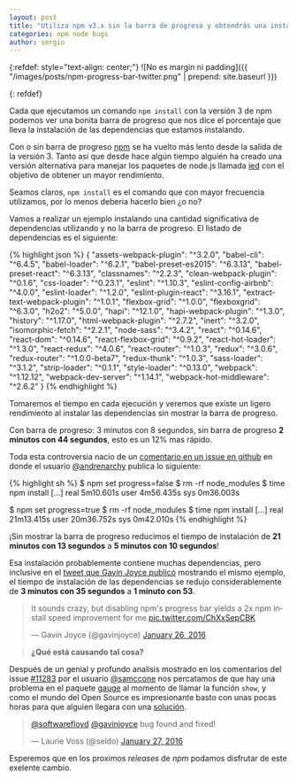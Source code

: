 ```yaml
---
layout: post
title: "Utiliza npm v3.x sin la barra de progreso y obtendrás una instalación más rápida"
categories: npm node bugs
author: sergio
---
```


{:refdef: style="text-align: center;"}
![No es margin ni padding]({{ "/images/posts/npm-progress-bar-twitter.png" | prepend: site.baseurl }})

{: refdef}

Cada que ejecutamos un comando `npm install` con la versión 3 de npm  podemos
ver una bonita barra de progreso que nos dice el porcentaje que lleva la
instalación de las dependencias que estamos instalando.

Con o sin barra de progreso [npm] se ha vuelto más lento desde la salida de la
versión 3. Tanto así que desde hace algún tiempo alguién ha creado una versión
alternativa para manejar los paquetes de node.js llamada [ied] con el objetivo
de obtener un mayor rendimiento.

Seamos claros, `npm install` es el comando que con mayor frecuencia utilizamos,
por lo menos deberia hacerlo bien ¿o no?

Vamos a realizar un ejemplo instalando una cantidad significativa de dependencias
utilizando y no la barra de progreso. El listado de dependencias es el siguiente:

{% highlight json %}
{
  "assets-webpack-plugin": "^3.2.0",
  "babel-cli": "^6.4.5",
  "babel-loader": "^6.2.1",
  "babel-preset-es2015": "^6.3.13",
  "babel-preset-react": "^6.3.13",
  "classnames": "^2.2.3",
  "clean-webpack-plugin": "^0.1.6",
  "css-loader": "^0.23.1",
  "eslint": "^1.10.3",
  "eslint-config-airbnb": "^4.0.0",
  "eslint-loader": "^1.2.0",
  "eslint-plugin-react": "^3.16.1",
  "extract-text-webpack-plugin": "^1.0.1",
  "flexbox-grid": "^1.0.0",
  "flexboxgrid": "^6.3.0",
  "h2o2": "^5.0.0",
  "hapi": "^12.1.0",
  "hapi-webpack-plugin": "^1.3.0",
  "history": "^1.17.0",
  "html-webpack-plugin": "^2.7.2",
  "inert": "^3.2.0",
  "isomorphic-fetch": "^2.2.1",
  "node-sass": "^3.4.2",
  "react": "^0.14.6",
  "react-dom": "^0.14.6",
  "react-flexbox-grid": "^0.9.2",
  "react-hot-loader": "^1.3.0",
  "react-redux": "^4.0.6",
  "react-router": "^1.0.3",
  "redux": "^3.0.6",
  "redux-router": "^1.0.0-beta7",
  "redux-thunk": "^1.0.3",
  "sass-loader": "^3.1.2",
  "strip-loader": "^0.1.1",
  "style-loader": "^0.13.0",
  "webpack": "^1.12.12",
  "webpack-dev-server": "^1.14.1",
  "webpack-hot-middleware": "^2.6.2"
}
{% endhighlight %}

Tomaremos el tiempo en cada ejecución y veremos que existe un ligero rendimiento
al instalar las dependencias sin mostrar la barra de progreso.

<script type="text/javascript" src="https://asciinema.org/a/34946.js" id="asciicast-34946" async></script>


Con barra de progreso: 3 minutos con 8 segundos, sin barra de progreso **2
minutos con 44 segundos**, esto es un 12% mas rápido.

Toda esta controversia nacio de un
[comentario en un issue en github](https://github.com/npm/npm/issues/8826#issuecomment-155762361)
en donde el usuario [@andrenarchy] publica lo siguiente:

{% highlight sh %}
$ npm set progress=false
$ rm -rf node_modules
$ time npm install
[...]
real    5m10.601s
user    4m56.435s
sys 0m36.003s

$ npm set progress=true
$ rm -rf node_modules
$ time npm install
[...]
real    21m13.415s
user    20m36.752s
sys 0m42.010s
{% endhighlight %}

¡Sin mostrar la barra de progreso reducimos el tiempo de instalación de **21
minutos con 13 segundos** a **5 minutos con 10 segundos**!

Esa instalación probablemente contiene muchas dependencias, pero inclusive en el
[tweet que Gavin Joyce publicó](https://twitter.com/gavinjoyce/status/691773956144119808)
mostrando el mismo ejemplo, el tiempo de instalación de las dependencias se redujo
considerablemente de **3 minutos con 35 segundos** a **1 minuto con 53**.

<blockquote class="twitter-tweet" lang="en"><p lang="en" dir="ltr">It sounds crazy, but disabling npm&#39;s progress bar yields a 2x npm install speed improvement for me <a href="https://t.co/ChXxSepCBK">pic.twitter.com/ChXxSepCBK</a></p>&mdash; Gavin Joyce (@gavinjoyce) <a href="https://twitter.com/gavinjoyce/status/691773956144119808">January 26, 2016</a></blockquote>

> **¿Qué está causando tal cosa?**

Después de un genial y profundo analisis mostrado en los comentarios del issue
[#11283] por el usuario [@samccone] nos percatamos de que hay una problema en el
paquete [gauge] al momento de llamar la función `show`, y como el mundo del Open
Source es impresionante basto con unas pocas horas para que alguien llegara con
una [solución](https://github.com/iarna/gauge/commit/a7ab9c906bb72aa0ed8996a00db2cd35a22d5992).


<blockquote class="twitter-tweet" data-conversation="none" lang="en"><p lang="en" dir="ltr"><a href="https://twitter.com/softwarefloyd">@softwarefloyd</a> <a href="https://twitter.com/gavinjoyce">@gavinjoyce</a> bug found and fixed!</p>&mdash; Laurie Voss (@seldo) <a href="https://twitter.com/seldo/status/692192238445711360">January 27, 2016</a></blockquote>
<script async src="//platform.twitter.com/widgets.js" charset="utf-8"></script>

Esperemos que en los proximos _releases_ de _npm_ podamos disfrutar de este exelente cambio.

[@andrenarchy]: https://github.com/andrenarchy
[npm]: https://www.npmjs.com/package/npm
[ied]:http://gugel.io/ied/
[#11283]: https://github.com/npm/npm/issues/11283#issuecomment-175246823
[@samccone]: https://github.com/samccone
[gauge]: https://github.com/iarna/gauge
